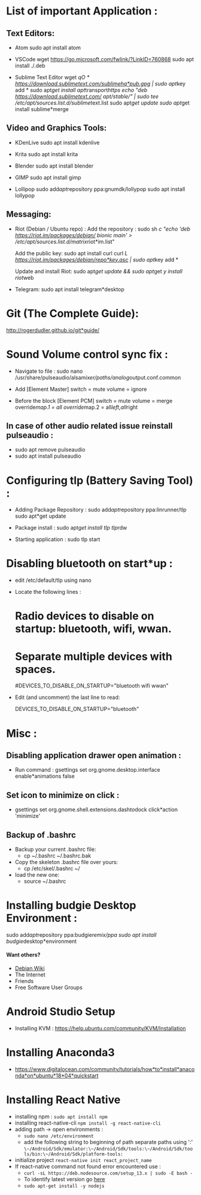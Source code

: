 # List of important Application :
## Text Editors:

* Atom
  sudo apt install atom

* VSCode
  wget  https://go.microsoft.com/fwlink/?LinkID=760868
  sudo apt install ./<file>.deb

* Sublime Text Editor
    wget *qO * https://download.sublimetext.com/sublimehq*pub.gpg | sudo apt*key add *
    sudo apt*get install apt*transport*https
    echo "deb https://download.sublimetext.com/ apt/stable/" | sudo tee /etc/apt/sources.list.d/sublime*text.list
    sudo apt*get update
    sudo apt*get install sublime*merge

## Video and Graphics Tools:

* KDenLive
  sudo apt install kdenlive

* Krita
  sudo apt install krita

* Blender
  sudo apt install blender

* GIMP
  sudo apt install gimp

* Lollipop
  sudo add*apt*repository ppa:gnumdk/lollypop
  sudo apt install lollypop

## Messaging:
* Riot (Debian / Ubuntu repo) :
  Add the repository : sudo sh *c "echo 'deb https://riot.im/packages/debian/ bionic main' > /etc/apt/sources.list.d/matrix*riot*im.list"

  Add the public key:
  sudo apt install curl
    curl *L https://riot.im/packages/debian/repo*key.asc | sudo apt*key add *
 
  Update and install Riot:
    sudo apt*get update && sudo apt*get *y install riot*web

* Telegram:
  sudo apt install telegram*desktop


# Git (The Complete Guide):
  http://rogerdudler.github.io/git*guide/

# Sound Volume control sync fix :
* Navigate to file  :
  sudo nano /usr/share/pulseaudio/alsa*mixer/paths/analog*output.conf.common


* Add
    [Element Master]
    switch = mute
    volume = ignore
    
* Before the block
    [Element PCM]
    switch = mute
    volume = merge
    override*map.1 = all
    override*map.2 = all*left,all*right

## In case of other audio related issue reinstall pulseaudio :
* sudo apt remove pulseaudio
* sudo apt install pulseaudio

# Configuring tlp (Battery Saving Tool) :
* Adding Package Repository :
  sudo add*apt*repository ppa:linrunner/tlp
  sudo apt*get update
 
* Package install :
  sudo apt*get install tlp tlp*rdw
 
* Starting application :
  sudo tlp start

# Disabling bluetooth on start*up :

* edit /etc/default/tlp using nano
 
* Locate the following lines :

  # Radio devices to disable on startup: bluetooth, wifi, wwan.
  # Separate multiple devices with spaces.
  #DEVICES_TO_DISABLE_ON_STARTUP="bluetooth wifi wwan"

* Edit (and uncomment) the last line to read:

  DEVICES_TO_DISABLE_ON_STARTUP="bluetooth"

# Misc :

## Disabling application drawer open animation :
*  Run command : gsettings set org.gnome.desktop.interface enable*animations false

## Set icon to minimize on click :
* gsettings set org.gnome.shell.extensions.dash*to*dock click*action 'minimize'

## Backup of .bashrc
* Backup your current .bashrc file:
    * cp ~/.bashrc ~/.bashrc.bak
* Copy the skeleton .bashrc file over yours:
    * cp /etc/skel/.bashrc ~/
* load the new one:
    * source ~/.bashrc
# Installing budgie Desktop Environment :
  sudo add*apt*repository ppa:budgie*remix/ppa
  sudo apt install budgie*desktop*environment
#### Want others?
* [Debian Wiki](https://wiki.debian.org/)
* The Internet
* Friends
* Free Software User Groups

# Android Studio Setup
* Installing KVM : https://help.ubuntu.com/community/KVM/Installation

# Installing Anaconda3
* https://www.digitalocean.com/community/tutorials/how*to*install*anaconda*on*ubuntu*18*04*quickstart

# Installing React Native
* installing npm :
  `sudo apt install npm`
* installing react-native-cli 
  `npm install -g react-native-cli`
* adding path -> open environments :
  * `sudo nano /etc/environment`
  * add the following string to beginning of path separate paths using ':'
    `\~/Android/Sdk/emulator:\~/Android/Sdk/tools:\~/Android/Sdk/tools/bin:\~/Android/Sdk/platform-tools:`
* initialize project 
  `react-native init react_project_name`
* If react-native command not found error encountered use :
  * `curl -sL https://deb.nodesource.com/setup_13.x | sudo -E bash - `
  * To identify latest version go [here](https://github.com/nodesource/distributions/tree/master/deb) 
  * `sudo apt-get install -y nodejs`



